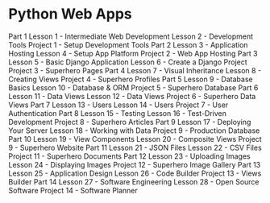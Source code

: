 # Python Web Apps 

Part 1
    Lesson 1 - Intermediate Web Development
    Lesson 2 - Development Tools
    Project 1 - Setup Development Tools
Part 2
    Lesson 3 - Application Hosting
    Lesson 4 - Setup App Platform
    Project 2 - Web App Hosting
Part 3
    Lesson 5 - Basic Django Application
    Lesson 6 - Create a Django Project
    Project 3 - Superhero Pages
Part 4
    Lesson 7 - Visual Inheritance
    Lesson 8 - Creating Views
    Project 4 - Superhero Profiles
Part 5
    Lesson 9 - Database Basics
    Lesson 10 - Database & ORM
    Project 5 - Superhero Database
Part 6
    Lesson 11 - Data Views
    Lesson 12 - Data Views
    Project 6 - Superhero Data Views
Part 7
    Lesson 13 - Users
    Lesson 14 - Users
    Project 7 - User Authentication
Part 8
    Lesson 15 - Testing
    Lesson 16 - Test-Driven Development
    Project 8 - Superhero Articles
Part 9
    Lesson 17 - Deploying Your Server
    Lesson 18 - Working with Data
    Project 9 - Production Database
Part 10
    Lesson 19 - View Components
    Lesson 20 - Composite Views
    Project 9 - Superhero Website
Part 11
    Lesson 21 - JSON Files
    Lesson 22 - CSV Files
    Project 11 - Superhero Documents 
Part 12
    Lesson 23 - Uploading Images
    Lesson 24 - Displaying Images
    Project 12 - Superhero Image Gallery
Part 13
    Lesson 25 - Application Design
    Lesson 26 - Code Builder
    Project 13 - Views Builder
Part 14
    Lesson 27 - Software Engineering
    Lesson 28 - Open Source Software
    Project 14 - Software Planner
